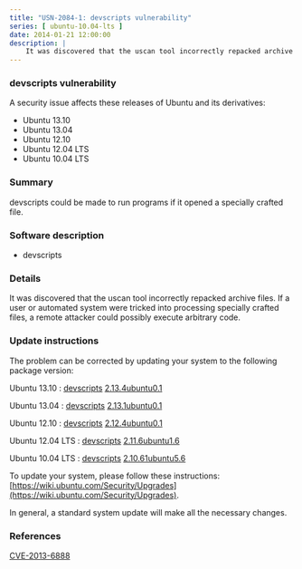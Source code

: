 ```yaml
---
title: "USN-2084-1: devscripts vulnerability"
series: [ ubuntu-10.04-lts ]
date: 2014-01-21 12:00:00
description: |
    It was discovered that the uscan tool incorrectly repacked archive files. If a user or automated system were tricked into processing specially crafted files, a remote attacker could possibly execute arbitrary code. 
--- 
```

 
### devscripts vulnerability

A security issue affects these releases of Ubuntu and its derivatives:

* Ubuntu 13.10
* Ubuntu 13.04
* Ubuntu 12.10
* Ubuntu 12.04 LTS
* Ubuntu 10.04 LTS

### Summary

devscripts could be made to run programs if it opened a specially crafted file.

### Software description

* devscripts 

### Details

It was discovered that the uscan tool incorrectly repacked archive files. If a user or automated system were tricked into processing specially crafted files, a remote attacker could possibly execute arbitrary code. 

### Update instructions

The problem can be corrected by updating your system to the following package version:

Ubuntu 13.10
 : [devscripts](https://launchpad.net/ubuntu/+source/devscripts) <span> [2.13.4ubuntu0.1](https://launchpad.net/ubuntu/+source/devscripts/2.13.4ubuntu0.1) </span> 

Ubuntu 13.04
 : [devscripts](https://launchpad.net/ubuntu/+source/devscripts) <span> [2.13.1ubuntu0.1](https://launchpad.net/ubuntu/+source/devscripts/2.13.1ubuntu0.1) </span> 

Ubuntu 12.10
 : [devscripts](https://launchpad.net/ubuntu/+source/devscripts) <span> [2.12.4ubuntu0.1](https://launchpad.net/ubuntu/+source/devscripts/2.12.4ubuntu0.1) </span> 

Ubuntu 12.04 LTS
 : [devscripts](https://launchpad.net/ubuntu/+source/devscripts) <span> [2.11.6ubuntu1.6](https://launchpad.net/ubuntu/+source/devscripts/2.11.6ubuntu1.6) </span> 

Ubuntu 10.04 LTS
 : [devscripts](https://launchpad.net/ubuntu/+source/devscripts) <span> [2.10.61ubuntu5.6](https://launchpad.net/ubuntu/+source/devscripts/2.10.61ubuntu5.6) </span> 

To update your system, please follow these instructions: [https://wiki.ubuntu.com/Security/Upgrades](https://wiki.ubuntu.com/Security/Upgrades).

In general, a standard system update will make all the necessary changes. 

### References

 [CVE-2013-6888](http://people.ubuntu.com/~ubuntu-security/cve/CVE-2013-6888)
 
